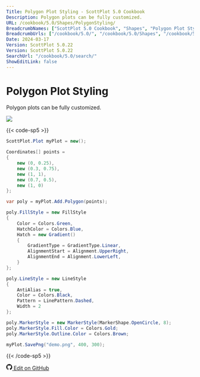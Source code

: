 ```yaml
---
Title: Polygon Plot Styling - ScottPlot 5.0 Cookbook
Description: Polygon plots can be fully customized.
URL: /cookbook/5.0/Shapes/PolygonStyling/
BreadcrumbNames: ["ScottPlot 5.0 Cookbook", "Shapes", "Polygon Plot Styling"]
BreadcrumbUrls: ["/cookbook/5.0/", "/cookbook/5.0/Shapes", "/cookbook/5.0/Shapes/PolygonStyling"]
Date: 2024-03-17
Version: ScottPlot 5.0.22
Version: ScottPlot 5.0.22
SearchUrl: "/cookbook/5.0/search/"
ShowEditLink: false
---
```


# Polygon Plot Styling


Polygon plots can be fully customized.

[![](/cookbook/5.0/images/PolygonStyling.png?240316205800)](/cookbook/5.0/images/PolygonStyling.png?240316205800)

{{< code-sp5 >}}

```cs
ScottPlot.Plot myPlot = new();

Coordinates[] points =
{
    new (0, 0.25),
    new (0.3, 0.75),
    new (1, 1),
    new (0.7, 0.5),
    new (1, 0)
};

var poly = myPlot.Add.Polygon(points);

poly.FillStyle = new FillStyle
{
    Color = Colors.Green,
    HatchColor = Colors.Blue,
    Hatch = new Gradient()
    {
        GradientType = GradientType.Linear,
        AlignmentStart = Alignment.UpperRight,
        AlignmentEnd = Alignment.LowerLeft,
    }
};

poly.LineStyle = new LineStyle
{
    AntiAlias = true,
    Color = Colors.Black,
    Pattern = LinePattern.Dashed,
    Width = 2
};

poly.MarkerStyle = new MarkerStyle(MarkerShape.OpenCircle, 8);
poly.MarkerStyle.Fill.Color = Colors.Gold;
poly.MarkerStyle.Outline.Color = Colors.Brown;

myPlot.SavePng("demo.png", 400, 300);

```

{{< /code-sp5 >}}

<a href='https://github.com/ScottPlot/ScottPlot/blob/main/src/ScottPlot5/ScottPlot5%20Cookbook/Recipes/PlotTypes/Shapes.cs'><svg xmlns="http://www.w3.org/2000/svg" width="16" height="16" fill="currentColor" class="mb-1 bi bi-github" viewBox="0 0 16 16">
  <path d="M8 0C3.58 0 0 3.58 0 8c0 3.54 2.29 6.53 5.47 7.59.4.07.55-.17.55-.38 0-.19-.01-.82-.01-1.49-2.01.37-2.53-.49-2.69-.94-.09-.23-.48-.94-.82-1.13-.28-.15-.68-.52-.01-.53.63-.01 1.08.58 1.23.82.72 1.21 1.87.87 2.33.66.07-.52.28-.87.51-1.07-1.78-.2-3.64-.89-3.64-3.95 0-.87.31-1.59.82-2.15-.08-.2-.36-1.02.08-2.12 0 0 .67-.21 2.2.82.64-.18 1.32-.27 2-.27s1.36.09 2 .27c1.53-1.04 2.2-.82 2.2-.82.44 1.1.16 1.92.08 2.12.51.56.82 1.27.82 2.15 0 3.07-1.87 3.75-3.65 3.95.29.25.54.73.54 1.48 0 1.07-.01 1.93-.01 2.2 0 .21.15.46.55.38A8.01 8.01 0 0 0 16 8c0-4.42-3.58-8-8-8"/>
</svg> Edit on GitHub</a>

